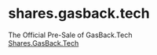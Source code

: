 # shares.gasback.tech
The Official Pre-Sale of GasBack.Tech<br>
<a href="https://shares.gasback.tech">Shares.GasBack.Tech</a>
